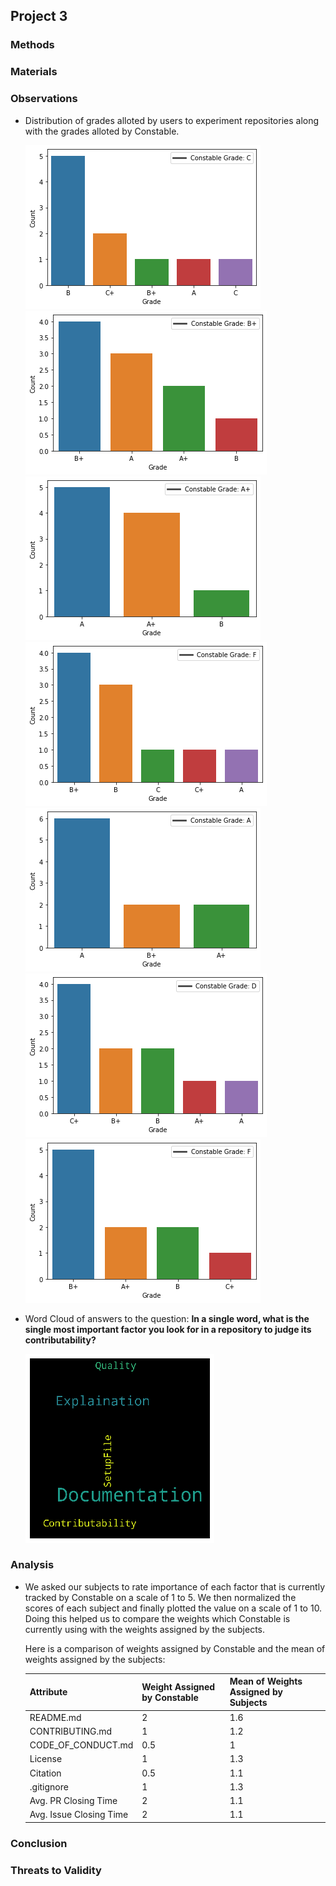 ## Project 3

### Methods

<Place Holder>
  
### Materials

<Place holder>
  
### Observations

* Distribution of grades alloted by users to experiment repositories along with the grades alloted by Constable.

  ![abc](https://github.com/AmitMandliya/constable-github-action/blob/main/images/repo1GradeDist.png) ![abc](https://github.com/AmitMandliya/constable-github-action/blob/main/images/repo2GradeDist.png)
  ![abc](https://github.com/AmitMandliya/constable-github-action/blob/main/images/repo3GradeDist.png) ![abc](https://github.com/AmitMandliya/constable-github-action/blob/main/images/repo4GradeDist.png)
  ![abc](https://github.com/AmitMandliya/constable-github-action/blob/main/images/repo5GradeDist.png) ![abc](https://github.com/AmitMandliya/constable-github-action/blob/main/images/repo6GradeDist.png)
                        ![abc](https://github.com/AmitMandliya/constable-github-action/blob/main/images/repo7GradeDist.png) 
                        
* Word Cloud of answers to the question: **In a single word, what is the single most important factor you look for in a repository to judge its contributability?** </br>
  
  ![abc](https://github.com/AmitMandliya/constable-github-action/blob/main/images/wordCloud1.png) 

  
### Analysis

* We asked our subjects to rate importance of each factor that is currently tracked by Constable on a scale of 1 to 5. We then normalized the scores of each subject and finally plotted the value on a scale of 1 to 10. Doing this helped us to compare the weights which Constable is currently using with the weights assigned by the subjects.

  Here is a comparison of weights assigned by Constable and the mean of weights assigned by the subjects:

  | Attribute               | Weight Assigned by Constable | Mean of Weights Assigned by Subjects |
  |-------------------------|------------------------------|--------------------------------------|
  | README.md               | 2                            | 1.6                                  |
  | CONTRIBUTING.md         | 1                            | 1.2                                  |
  | CODE_OF_CONDUCT.md      | 0.5                          | 1                                    |
  | License                 | 1                            | 1.3                                  |
  | Citation                | 0.5                          | 1.1                                  |
  | .gitignore              | 1                            | 1.3                                  |
  | Avg. PR Closing Time    | 2                            | 1.1                                  |
  | Avg. Issue Closing Time | 2                            | 1.1                                  |


<Place holder>
  
### Conclusion

<Place holder>
  
### Threats to Validity

<Place holder>
